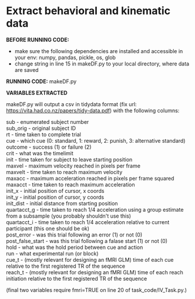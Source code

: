 # Extract behavioral and kinematic data

**BEFORE RUNNING CODE:**

- make sure the following dependencies are installed and accessible in your env: numpy, pandas, pickle, os, glob  
- change string in line 15 in makeDF.py to your local directory, where data are saved  

**RUNNING CODE:**
makeDF.py

**VARIABLES EXTRACTED**

makeDF.py will output a csv in tidydata format (fix url: https://vita.had.co.nz/papers/tidy-data.pdf) with the following columns:  

sub - enumerated subject number  
sub_orig - original subject ID  
rt - time taken to complete trial  
cue - which cue (0: standard, 1: reward, 2: punish, 3: alternative standard)  
outcome - success (1) or failure (2)  
crit - what was the timelimit  
init - time taken for subject to leave starting position  
maxvel - maximum velocity reached in pixels per frame  
maxvelt - time taken to reach maximum velocity  
maxacc - maximum acceleration reached in pixels per frame squared  
maxacct - time taken to reach maximum acceleration  
init_x - initial position of cursor, x coords  
init_y - initial position of cursor, y coords  
init_dist - initial distance from starting position  
quartacct_g - time taken to reach 1/4 acceleration using a group estimate from a subsample (you probably shouldn't use this)  
quartacct_i - time taken to reach 1/4 acceleration relative to current participant (this one should be ok)  
post_error - was this trial following an error (1) or not (0)  
post_false_start - was this trial following a falase start (1) or not (0)  
hold - what was the hold period between cue and action  
run - what experimental run (or block)  
cue_t - (mostly relevant for designing an fMRI GLM) time of each cue relative to the first registered TR of the sequence  
reach_t - (mostly relevant for designing an fMRI GLM) time of each reach initiation relative to the first registered TR of the sequence  

(final two variables require fmri=TRUE on line 20 of task_code/IV_Task.py.)
